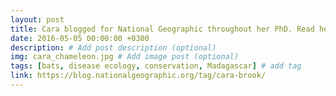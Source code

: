 ```yaml
---
layout: post
title: Cara blogged for National Geographic throughout her PhD. Read her doctoral chronicles of life as a field biologist studying emerging bat-borne viruses here.
date: 2016-05-05 00:00:00 +0300
description: # Add post description (optional)
img: cara_chameleon.jpg # Add image post (optional)
tags: [bats, disease ecology, conservation, Madagascar] # add tag
link: https://blog.nationalgeographic.org/tag/cara-brook/
---
```

